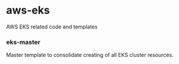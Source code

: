 # aws-eks
AWS EKS related code and templates
### eks-master
Master template to consolidate creating of all EKS cluster resources.
